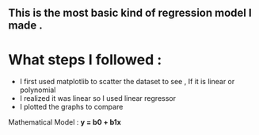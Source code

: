 ## This is the most basic kind of regression model I made .

# What steps I followed :
- I first used matplotlib to scatter the dataset to see , If it is linear or polynomial
- I realized it was linear so I used linear regressor 
- I plotted the graphs to compare 


Mathematical Model :
<b> y = b0 + b1x <b>
